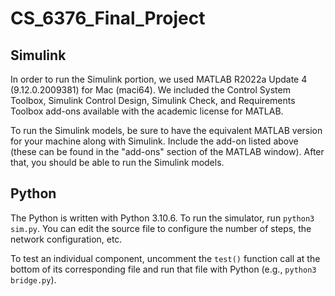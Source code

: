 # CS_6376_Final_Project

## Simulink
In order to run the Simulink portion, we used MATLAB R2022a Update 4 (9.12.0.2009381) for Mac (maci64). We included the Control System Toolbox, Simulink Control Design, Simulink Check, and Requirements Toolbox add-ons available with the academic license for MATLAB. 

To run the Simulink models, be sure to have the equivalent MATLAB version for your machine along with Simulink. Include the add-on listed above (these can be found in the "add-ons" section of the MATLAB window). After that, you should be able to run the Simulink models. 

## Python
The Python is written with Python 3.10.6. To run the simulator, run `python3 sim.py`. You can edit the source file to configure the number of steps, the network configuration, etc.

To test an individual component, uncomment the `test()` function call at the bottom of its corresponding file and run that file with Python (e.g., `python3 bridge.py`).
